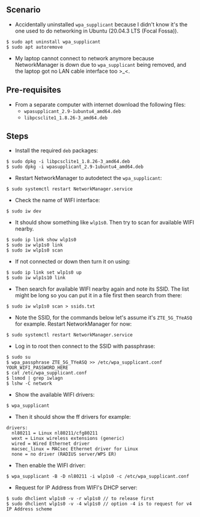 Scenario
--------
- Accidentally uninstalled `wpa_supplicant` because I didn't know it's the one used to do networking in Ubuntu (20.04.3 LTS (Focal Fossa)).
```
$ sudo apt uninstall wpa_supplicant
$ sudo apt autoremove
```
- My laptop cannot connect to network anymore because NetworkManager is down due to `wpa_supplicant` being removed, and the laptop got no LAN cable interface too >_<.

Pre-requisites
--------------
- From a separate computer with internet download the following files:
  * `wpasupplicant_2.9-1ubuntu4_amd64.deb`
  * `libpcsclite1_1.8.26-3_amd64.deb`

Steps
-----

- Install the required `deb` packages:
```
$ sudo dpkg -i libpcsclite1_1.8.26-3_amd64.deb
$ sudo dpkg -i wpasupplicant_2.9-1ubuntu4_amd64.deb
```

- Restart NetworkManager to autodetect the `wpa_supplicant`:
```
$ sudo systemctl restart NetworkManager.service
```

- Check the name of WIFI interface:
```
$ sudo iw dev
```

- It should show something like `wlp1s0`. Then try to scan for available WIFI nearby.
```
$ sudo ip link show wlp1s0
$ sudo iw wlp1s0 link
$ sudo iw wlp1s0 scan
```

- If not connected or down then turn it on using:
```
$ sudo ip link set wlp1s0 up
$ sudo iw wlp1s10 link
```

- Then search for available WIFI nearby again and note its SSID. The list might be long so you can put it in a file first then search from there:
```
$ sudo iw wlp1s0 scan > ssids.txt
```

- Note the SSID, for the commands below let's assume it's `ZTE_5G_TYeASQ` for example. Restart NetworkManager for now:
```
$ sudo systemctl restart NetworkManager.service
```

- Log in to root then connect to the SSID with passphrase:
```
$ sudo su
$ wpa_passphrase ZTE_5G_TYeASQ >> /etc/wpa_supplicant.conf YOUR_WIFI_PASSWORD_HERE
$ cat /etc/wpa_supplicant.conf
$ lsmod | grep iwlagn
$ lshw -C network
```

- Show the available WIFI drivers:
```
$ wpa_supplicant
```

- Then it should show the ff drivers for example:
```
drivers:
  nl80211 = Linux nl80211/cfg80211
  wext = Linux wireless extensions (generic)
  wired = Wired Ethernet driver
  macsec_linux = MACsec Ethernet driver for Linux
  none = no driver (RADIUS server/WPS ER)
```

- Then enable the WIFI driver:
```
$ wpa_supplicant -B -D nl80211 -i wlp1s0 -c /etc/wpa_supplicant.conf
```

- Request for IP Address from WIFI's DHCP server:
```
$ sudo dhclient wlp1s0 -v -r wlp1s0 // to release first
$ sudo dhclient wlp1s0 -v -4 wlp1s0 // option -4 is to request for v4 IP Address scheme
```

